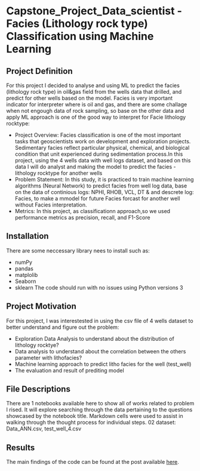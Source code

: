 # Capstone_Project_Data_scientist - Facies (Lithology rock type) Classification using Machine Learning
## Project Definition
For this project I decided to analyse and using ML to predict the facies (lithology rock type) in oil&gas field from the wells data that drilled, and predict for other wells based on the model. Facies is very important indicator for interpreter where is oil and gas, and there are some challage when not engough data of rock sampling, so base on the other data and apply ML approach is one of the good way to interpret for Facie lithology rocktype:

- Project Overview: Facies classification is one of the most important tasks that geoscientists work on development and exploration projects. Sedimentary facies reflect particular physical, chemical, and biological condition that unit experienced during sedimentation process.In this project, using the 4 wells data with well logs dataset, and based on this data I will do analyst and making the model to predict the facies - lithology rocktype for another wells
- Problem Statement: In this study, it is practiced to train machine learning algorithms (Neural Network) to predict facies from well log data, base on the data of continious logs: NPHI, RHOB, VCL, DT & and descrete log: Facies, to make a mmodel for future Facies forcast for another well without Facies interpretation.
- Metrics: In this project, as classificationn approach,so we used performance metrics as precision, recall, and F1-Score

## Installation
There are some neccessary library nees to install such as:
- numPy
- pandas
- matplolib
- Seaborn
- sklearn
 The code should run with no issues using Python versions 3
 
 ## Project Motivation 
For this project, I was interestested in using the csv file of 4 wells dataset to better understand and figure out the problem:

- Exploration Data Analysis to understand about the distribution of lithology rocktye?
- Data analysis to understand about the correlation between the others parameter with lithofacies?
- Machine learning approach to predict litho facies for the well (test_well)
- The evaluation and result of prediting model

## File Descriptions
There are 1 notebooks available here to show all of works related to problem I rised. It will explore searching through the data pertaining to the questions showcased by the notebook title. Markdown cells were used to assist in walking through the thought process for individual steps.
02 dataset: Data_ANN.csv, test_well_4.csv


## Results<a name="results"></a>

The main findings of the code can be found at the post available [here]().
